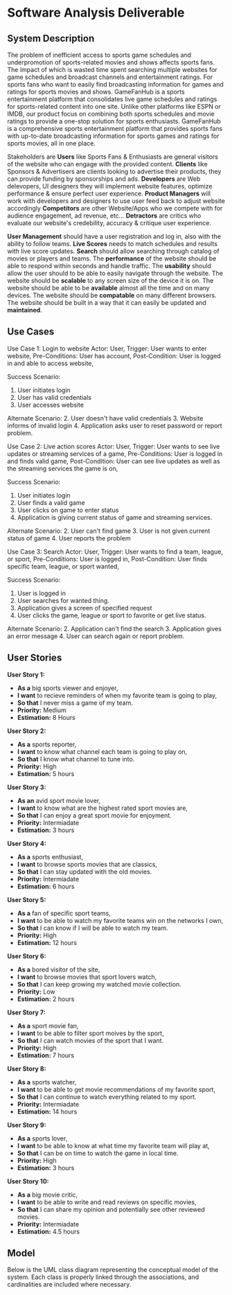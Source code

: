 # Software Analysis Deliverable

## System Description

The problem of inefficient access to sports game schedules and underpromotion of sports-related movies and shows affects sports fans. The impact of which is wasted time spent searching multiple websites for game schedules and broadcast channels and entertainment ratings. For sports fans who want to easily find broadcasting information for games and ratings for sports movies and shows. GameFanHub is a sports entertainment platform that consolidates live game schedules and ratings for sports-related content into one site. Unlike other platforms like ESPN or IMDB, our product focus on combining both sports schedules and movie ratings to provide a one-stop solution for sports enthusiasts. GameFanHub is a comprehensive sports entertainment platform that provides sports fans with up-to-date broadcasting information for sports games and ratings for sports movies, all in one place.

Stakeholders are **Users** like Sports Fans & Enthusiasts are general visitors of the website who can engage with the provided content. **Clients** like Sponsors & Advertisers are clients looking to advertise their products, they can provide funding by sponsorships and ads. **Developers** are Web delevopers, UI designers they will implement website features, optimize performance & ensure perfect user experience. **Product Managers** will work with developers and designers to use user feed back to adjust website accordingly **Competitors** are other Website/Apps who we compete with for audience engagement, ad revenue, etc... **Detractors** are critics who evaluate our website's credebility, accuracy & critique user experience.

**User Management** should have a user registration and log in, also with the ability to follow teams. **Live Scores** needs to match schedules and results with live score updates. **Search** should allow searching through catalog of movies or players and teams. The **performance** of the website should be able to respond within seconds and handle traffic. The **usability** should allow the user should to be able to easily navigate through the website. The website should be **scalable** to any screen size of the device it is on. The website should be able to be **available** almost all the time and on many devices. The website should be **compatable** on many different browsers. The website should be built in a way that it can easily be updated and **maintained**. 

## Use Cases

Use Case 1: Login to website 
Actor: User,
Trigger: User wants to enter website,
Pre-Conditions: User has account,
Post-Condition: User is logged in and able to access website,

Success Scenario: 
1. User initiates login
2. User has valid credentials
3. User accesses website

Alternate Scenario:
2. User doesn't have valid credentials
3. Website informs of invalid login
4. Application asks user to reset password or report problem.

Use Case 2: Live action scores
Actor: User,
Trigger: User wants to see live updates or streaming services of a game,
Pre-Conditions: User is logged in and finds valid game,
Post-Condition: User can see live updates as well as the streaming services the game is on,

Success Scenario:
1. User initiates login
2. User finds a valid game
3. User clicks on game to enter status
4. Application is giving current status of game and streaming services. 

Alternate Scenario:
2. User can't find game
3. User is not given current status of game
4. User reports the problem

Use Case 3: Search 
Actor: User,
Trigger: User wants to find a team, league, or sport,
Pre-Conditions: User is logged in,
Post-Condition: User finds specific team, league, or sport wanted,

Success Scenario:
1. User is logged in
2. User searches for wanted thing. 
3. Application gives a screen of specified request
4. User clicks the game, league or sport to favorite or get live status.

Alternate Scenario:
2. Application can't find the search
3. Application gives an error message 
4. User can search again or report problem. 

## User Stories

**User Story 1:**
- **As a** big sports viewer and enjoyer,
- **I want** to recieve reminders of when my favorite team is going to play,
- **So that** I never miss a game of my team.
- **Priority:** Medium
- **Estimation:** 8 Hours

**User Story 2:**
- **As a** sports reporter,
- **I want** to know what channel each team is going to play on,
- **So that** I know what channel to tune into.
- **Priority:** High
- **Estimation:** 5 hours

**User Story 3:**
- **As an** avid sport movie lover,
- **I want** to know what are the highest rated sport movies are,
- **So that** I can enjoy a great sport movie for enjoyment.
- **Priority:** Intermiadate
- **Estimation:** 3 hours

**User Story 4:**
- **As a** sports enthusiast,
- **I want** to browse sports movies that are classics,
- **So that** I can stay updated with the old movies.
- **Priority:** Intermiadate
- **Estimation:** 6 hours

**User Story 5:**
- **As a** fan of specific sport teams,
- **I want** to be able to watch my favorite teams win on the networks I own,
- **So that** I can know if I will be able to watch my team.
- **Priority:** High
- **Estimation:** 12 hours

**User Story 6:**
- **As a** bored visitor of the site,
- **I want** to browse movies that sport lovers watch,
- **So that** I can keep growing my watched movie collection.
- **Priority:** Low
- **Estimation:** 2 hours

**User Story 7:**
- **As a** sport movie fan,
- **I want** to be able to filter sport moives by the sport,
- **So that** I can watch movies of the sport that I want.
- **Priority:** High
- **Estimation:** 7 hours

**User Story 8:**
- **As a** sports watcher,
- **I want** to be able to get movie recommendations of my favorite sport,
- **So that** I can continue to watch everything related to my sport.
- **Priority:** Intermiadate
- **Estimation:** 14 hours

**User Story 9:**
- **As a** sports lover,
- **I want** to be able to know at what time my favorite team will play at,
- **So that** I can be on time to watch the game in local time.
- **Priority:** High
- **Estimation:** 3 hours

**User Story 10:**
- **As a** big movie critic,
- **I want** to be able to write and read reviews on specific movies,
- **So that** I can share my opinion and potentially see other reviewed movies.
- **Priority:** Intermiadate
- **Estimation:** 4.5 hours

## Model

Below is the UML class diagram representing the conceptual model of the system. Each class is properly linked through the associations, and cardinalities are included where necessary.


